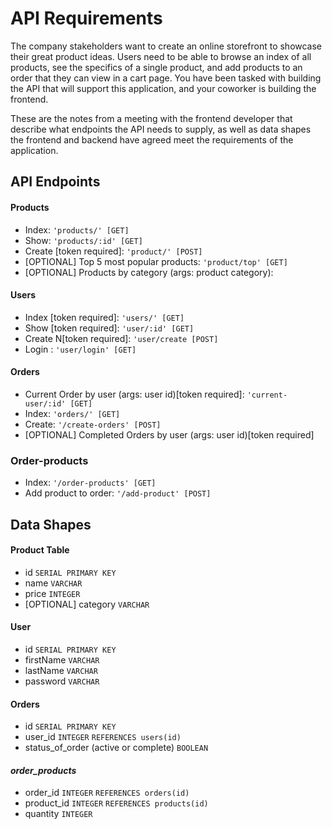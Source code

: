 # API Requirements
The company stakeholders want to create an online storefront to showcase their great product ideas. Users need to be able to browse an index of all products, see the specifics of a single product, and add products to an order that they can view in a cart page. You have been tasked with building the API that will support this application, and your coworker is building the frontend.

These are the notes from a meeting with the frontend developer that describe what endpoints the API needs to supply, as well as data shapes the frontend and backend have agreed meet the requirements of the application. 

## API Endpoints
#### Products
- Index: `'products/' [GET]`
- Show: `'products/:id' [GET]`
- Create [token required]: `'product/' [POST]`
- [OPTIONAL] Top 5 most popular products: `'product/top' [GET]`
- [OPTIONAL] Products by category (args: product category): 

#### Users
- Index [token required]: `'users/' [GET]`
- Show [token required]: `'user/:id' [GET]`
- Create N[token required]: `'user/create [POST]`
- Login : `'user/login' [GET]`

#### Orders
- Current Order by user (args: user id)[token required]: `'current-user/:id' [GET] `
- Index: `'orders/' [GET]`
- Create: `'/create-orders' [POST]`
- [OPTIONAL] Completed Orders by user (args: user id)[token required]

### Order-products
- Index: `'/order-products' [GET]`
- Add product to order: `'/add-product' [POST]`

## Data Shapes
#### Product Table
-  id  `SERIAL PRIMARY KEY`
- name `VARCHAR`
- price `INTEGER`
- [OPTIONAL] category `VARCHAR`

#### User
- id `SERIAL PRIMARY KEY`
- firstName `VARCHAR`
- lastName `VARCHAR`
- password `VARCHAR`

#### Orders
- id `SERIAL PRIMARY KEY`
- user_id `INTEGER` `REFERENCES users(id)`
- status_of_order (active or complete) `BOOLEAN`

#### *order_products*
- order_id `INTEGER` `REFERENCES orders(id)` 
- product_id `INTEGER` `REFERENCES products(id)`
- quantity `INTEGER`
